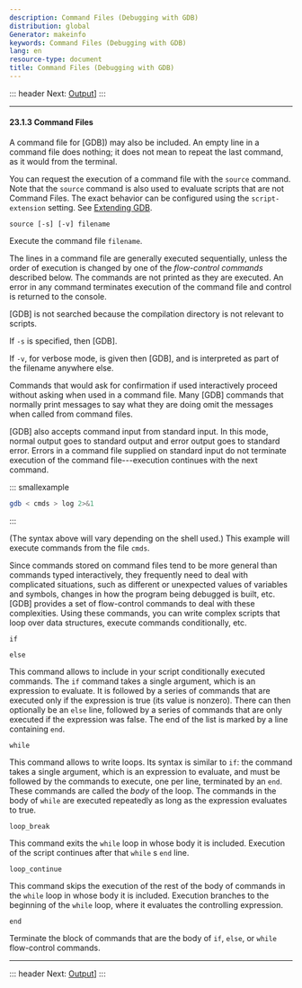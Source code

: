 ```yaml
---
description: Command Files (Debugging with GDB)
distribution: global
Generator: makeinfo
keywords: Command Files (Debugging with GDB)
lang: en
resource-type: document
title: Command Files (Debugging with GDB)
---
```

::: header
Next: [Output](Output.html#Output)]
:::

---

#### 23.1.3 Command Files

A command file for [GDB]) may also be included. An empty line in a command file does nothing; it does not mean to repeat the last command, as it would from the terminal.

You can request the execution of a command file with the `source` command. Note that the `source` command is also used to evaluate scripts that are not Command Files. The exact behavior can be configured using the `script-extension` setting. See [Extending GDB](Extending-GDB.html#Extending-GDB).

`source [-s] [-v] filename`

Execute the command file `filename`.

The lines in a command file are generally executed sequentially, unless the order of execution is changed by one of the *flow-control commands* described below. The commands are not printed as they are executed. An error in any command terminates execution of the command file and control is returned to the console.

[GDB] is not searched because the compilation directory is not relevant to scripts.

If `-s` is specified, then [GDB].

If `-v`, for verbose mode, is given then [GDB], and is interpreted as part of the filename anywhere else.

Commands that would ask for confirmation if used interactively proceed without asking when used in a command file. Many [GDB] commands that normally print messages to say what they are doing omit the messages when called from command files.

[GDB] also accepts command input from standard input. In this mode, normal output goes to standard output and error output goes to standard error. Errors in a command file supplied on standard input do not terminate execution of the command file---execution continues with the next command.

::: smallexample

```bash
gdb < cmds > log 2>&1
```

:::

(The syntax above will vary depending on the shell used.) This example will execute commands from the file `cmds`.

Since commands stored on command files tend to be more general than commands typed interactively, they frequently need to deal with complicated situations, such as different or unexpected values of variables and symbols, changes in how the program being debugged is built, etc. [GDB] provides a set of flow-control commands to deal with these complexities. Using these commands, you can write complex scripts that loop over data structures, execute commands conditionally, etc.

`if`

`else`

This command allows to include in your script conditionally executed commands. The `if` command takes a single argument, which is an expression to evaluate. It is followed by a series of commands that are executed only if the expression is true (its value is nonzero). There can then optionally be an `else` line, followed by a series of commands that are only executed if the expression was false. The end of the list is marked by a line containing `end`.

`while`

This command allows to write loops. Its syntax is similar to `if`: the command takes a single argument, which is an expression to evaluate, and must be followed by the commands to execute, one per line, terminated by an `end`. These commands are called the *body* of the loop. The commands in the body of `while` are executed repeatedly as long as the expression evaluates to true.

`loop_break`

This command exits the `while` loop in whose body it is included. Execution of the script continues after that `while` s `end` line.

`loop_continue`

This command skips the execution of the rest of the body of commands in the `while` loop in whose body it is included. Execution branches to the beginning of the `while` loop, where it evaluates the controlling expression.

`end`

Terminate the block of commands that are the body of `if`, `else`, or `while` flow-control commands.

---

::: header
Next: [Output](Output.html#Output)]
:::
